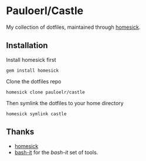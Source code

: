 Pauloerl/Castle
===============

My collection of dotfiles, maintained through [homesick](https://github.com/technicalpickles/homesick).

Installation
------------

Install homesick first

    gem install homesick

Clone the dotfiles repo

    homesick clone pauloelr/castle

Then symlink the dotfiles to your home directory

    homesick symlink castle


Thanks
------

* [homesick](https://github.com/technicalpickles/homesick)
* [bash-it](https://github.com/revans/bash-it) for the _bash-it_ set of tools.
